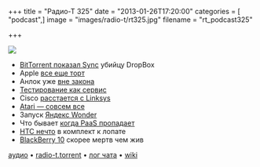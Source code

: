 +++
title = "Радио-Т 325"
date = "2013-01-26T17:20:00"
categories = [ "podcast",]
image = "images/radio-t/rt325.jpg"
filename = "rt_podcast325"

+++

![](https://radio-t.com/images/radio-t/rt325.jpg)

* [BitTorrent показал Sync](http://thenextweb.com/2013/01/25/bittorrent-launches-sync-in-pre-alpha-a-new-app-to-compete-with-dropbox-and-icloud/) убийцу DropBox
* Apple [все еще торт](http://www.slate.com/articles/technology/technology/2013/01/apple_earnings_report_don_t_let_its_stock_slump_fool_you_the_company)
* Анлок уже [вне закона](http://www.wired.com/threatlevel/2013/01/mobile-phone-unlocking/)
* [Тестирование как сервис](http://www.testelf.com/)
* Cisco [расстается с Linksys](http://allthingsd.com/20130124/ciscos-flirtation-with-consumers-is-over-as-belkin-buys-linksys-unit/)
* [Atari — совсем все](http://www.marketplace.org/topics/tech/atari-declares-bankruptcy)
* Запуск [Яндекс Wonder](http://www.engadget.com/2013/01/25/yandex-launches-wonder-social-search-app/)
* Что бывает [когда PaaS пропадает](http://gigaom.com/2013/01/25/what-happens-if-your-paas-passes/)
* [HTC нечто](http://www.theverge.com/2013/1/25/3915700/htc-mini-tiny-phone-companion-for-your-oversized-smartphone) в комплект к лопате
* [BlackBerry 10](http://www.zdnet.com/blackberry-10-essentials-what-you-need-to-know-7000010078/) скорее мертв чем жив

[аудио](https://cdn.radio-t.com/rt_podcast325.mp3) • [radio-t.torrent](https://cdn.radio-t.com/torrents/rt_podcast325.mp3.torrent) • [лог чата](http://chat.radio-t.com/logs/radio-t-325.html) • [wiki](http://wiki.radio-t.com/%D0%92%D1%8B%D0%BF%D1%83%D1%81%D0%BA_325)<audio src="https://cdn.radio-t.com/rt_podcast325.mp3" preload="none"></audio>
